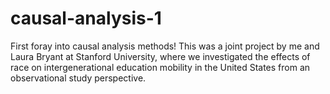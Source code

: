 # causal-analysis-1
First foray into causal analysis methods! This was a joint project by me and Laura Bryant at Stanford University, where we investigated the effects of race on intergenerational education mobility in the United States from an observational study perspective.

